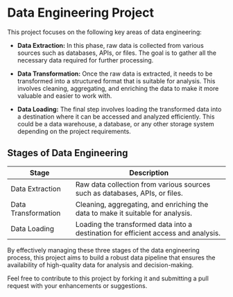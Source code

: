 # Data Engineering Project

This project focuses on the following key areas of data engineering:

- **Data Extraction:** In this phase, raw data is collected from various sources such as databases, APIs, or files. The goal is to gather all the necessary data required for further processing.

- **Data Transformation:** Once the raw data is extracted, it needs to be transformed into a structured format that is suitable for analysis. This involves cleaning, aggregating, and enriching the data to make it more valuable and easier to work with.

- **Data Loading:** The final step involves loading the transformed data into a destination where it can be accessed and analyzed efficiently. This could be a data warehouse, a database, or any other storage system depending on the project requirements.

## Stages of Data Engineering

| Stage               | Description                                                                                      |
|--------------------- |--------------------------------------------------------------------------------------------------|
| Data Extraction      | Raw data collection from various sources such as databases, APIs, or files.                       |
| Data Transformation  | Cleaning, aggregating, and enriching the data to make it suitable for analysis.                   |
| Data Loading         | Loading the transformed data into a destination for efficient access and analysis.               |

By effectively managing these three stages of the data engineering process, this project aims to build a robust data pipeline that ensures the availability of high-quality data for analysis and decision-making.

Feel free to contribute to this project by forking it and submitting a pull request with your enhancements or suggestions.
